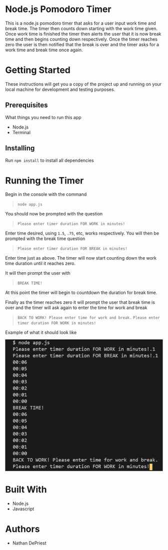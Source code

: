# **Node.js Pomodoro Timer**

This is a node.js pomodoro timer that asks for a user input work time and break time. The timer then counts down starting with the work time given. Once work time is finished the timer then alerts the user that it is now break time and then begins counting down respectively. Once the timer reaches zero the user is then notified that the break is over and the timer asks for a work time and break time once again.

# Getting Started

These instructions will get you a copy of the project up and running on your local machine for development and testing purposes.

## Prerequisites

What things you need to run this app

- Node.js
- Terminal

## Installing

Run `npm install` to install all dependencies

# Running the Timer

Begin in the console with the command

>`node app.js`

You should now be prompted with the question

>`Please enter timer duration FOR WORK in minutes!`

Enter time desired, using `1.5`, `.75`, etc, works respectively. You will then be prompted with the break time question

>`Please enter timer duration FOR BREAK in minutes!`

Enter time just as above. The timer will now start counting down the work time duration until it reaches zero.

It will then prompt the user with

 >`BREAK TIME!`

At this point the timer will begin to countdown the duration for break time.

Finally as the timer reaches zero it will prompt the user that break time is over and the timer will ask again to enter the time for work and break

>`BACK TO WORK! Please enter time for work and break.`
`Please enter timer duration FOR WORK in minutes!`

Example of what it should look like

![pomodoro_running](/static/images/running_pom.png)

# Built With

- Node.js
- Javascript

# Authors

- Nathan DePriest

